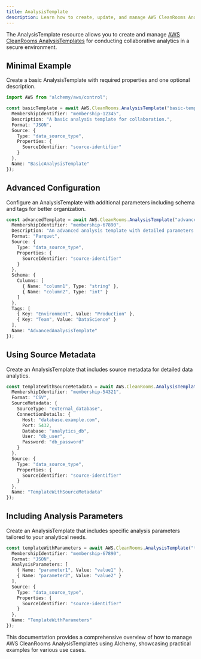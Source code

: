 ```yaml
---
title: AnalysisTemplate
description: Learn how to create, update, and manage AWS CleanRooms AnalysisTemplates using Alchemy Cloud Control.
---
```



The AnalysisTemplate resource allows you to create and manage [AWS CleanRooms AnalysisTemplates](https://docs.aws.amazon.com/cleanrooms/latest/userguide/) for conducting collaborative analytics in a secure environment.

## Minimal Example

Create a basic AnalysisTemplate with required properties and one optional description.

```ts
import AWS from "alchemy/aws/control";

const basicTemplate = await AWS.CleanRooms.AnalysisTemplate("basic-template", {
  MembershipIdentifier: "membership-12345",
  Description: "A basic analysis template for collaboration.",
  Format: "JSON",
  Source: {
    Type: "data_source_type",
    Properties: {
      SourceIdentifier: "source-identifier"
    }
  },
  Name: "BasicAnalysisTemplate"
});
```

## Advanced Configuration

Configure an AnalysisTemplate with additional parameters including schema and tags for better organization.

```ts
const advancedTemplate = await AWS.CleanRooms.AnalysisTemplate("advanced-template", {
  MembershipIdentifier: "membership-67890",
  Description: "An advanced analysis template with detailed parameters.",
  Format: "Parquet",
  Source: {
    Type: "data_source_type",
    Properties: {
      SourceIdentifier: "source-identifier"
    }
  },
  Schema: {
    Columns: [
      { Name: "column1", Type: "string" },
      { Name: "column2", Type: "int" }
    ]
  },
  Tags: [
    { Key: "Environment", Value: "Production" },
    { Key: "Team", Value: "DataScience" }
  ],
  Name: "AdvancedAnalysisTemplate"
});
```

## Using Source Metadata

Create an AnalysisTemplate that includes source metadata for detailed data analytics.

```ts
const templateWithSourceMetadata = await AWS.CleanRooms.AnalysisTemplate("template-with-metadata", {
  MembershipIdentifier: "membership-54321",
  Format: "CSV",
  SourceMetadata: {
    SourceType: "external_database",
    ConnectionDetails: {
      Host: "database.example.com",
      Port: 5432,
      Database: "analytics_db",
      User: "db_user",
      Password: "db_password"
    }
  },
  Source: {
    Type: "data_source_type",
    Properties: {
      SourceIdentifier: "source-identifier"
    }
  },
  Name: "TemplateWithSourceMetadata"
});
```

## Including Analysis Parameters

Create an AnalysisTemplate that includes specific analysis parameters tailored to your analytical needs.

```ts
const templateWithParameters = await AWS.CleanRooms.AnalysisTemplate("template-with-parameters", {
  MembershipIdentifier: "membership-67890",
  Format: "JSON",
  AnalysisParameters: [
    { Name: "parameter1", Value: "value1" },
    { Name: "parameter2", Value: "value2" }
  ],
  Source: {
    Type: "data_source_type",
    Properties: {
      SourceIdentifier: "source-identifier"
    }
  },
  Name: "TemplateWithParameters"
});
``` 

This documentation provides a comprehensive overview of how to manage AWS CleanRooms AnalysisTemplates using Alchemy, showcasing practical examples for various use cases.
